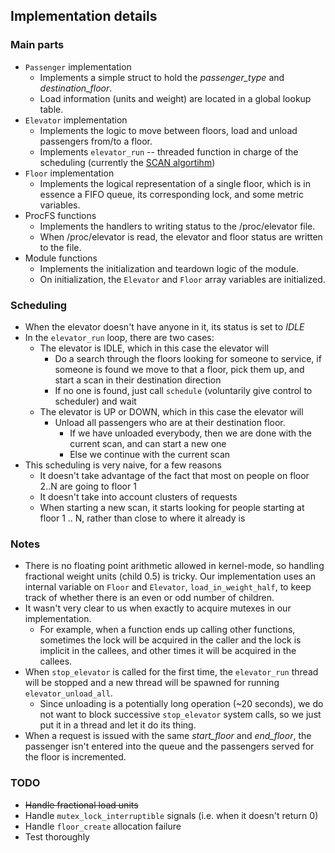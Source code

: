 ## Implementation details

### Main parts
* `Passenger` implementation
    * Implements a simple struct to hold the *passenger_type* and *destination_floor*.
    * Load information (units and weight) are located in a global lookup table.
* `Elevator` implementation
    * Implements the logic to move between floors, load and unload passengers from/to a floor.
    * Implements `elevator_run` -- threaded function in charge of the scheduling (currently the [SCAN algortihm](https://en.wikipedia.org/wiki/Elevator_algorithm))
* `Floor` implementation
    * Implements the logical representation of a single floor, which is in essence a FIFO queue, its corresponding lock, and some metric variables.
* ProcFS functions
    * Implements the handlers to writing status to the /proc/elevator file.
    * When /proc/elevator is read, the elevator and floor status are written to the file.
* Module functions
    * Implements the initialization and teardown logic of the module.
    * On initialization, the `Elevator` and `Floor` array variables are initialized.
### Scheduling
* When the elevator doesn't have anyone in it, its status is set to *IDLE*
* In the `elevator_run` loop, there are two cases:
   * The elevator is IDLE, which in this case the elevator will 
      * Do a search through the floors looking for someone to service, if someone is found we move to that a floor, pick them up, and start a scan in their destination direction
      * If no one is found, just call `schedule` (voluntarily give control to scheduler) and wait
   * The elevator is UP or DOWN, which in this case the elevator will
      * Unload all passengers who are at their destination floor.
         * If we have unloaded everybody, then we are done with the current scan, and can start a new one
         * Else we continue with the current scan
 * This scheduling is very naive, for a few reasons
   * It doesn't take advantage of the fact that most on people on floor 2..N are going to floor 1
   * It doesn't take into account clusters of requests
   * When starting a new scan, it starts looking for people starting at floor 1 .. N, rather than close to where it already is
### Notes
* There is no floating point arithmetic allowed in kernel-mode, so handling fractional weight units (child 0.5) is tricky. Our implementation uses an internal variable on `Floor` and `Elevator`, `load_in_weight_half`, to keep track of whether there is an even or odd number of children.
* It wasn't very clear to us when exactly to acquire mutexes in our implementation. 
   * For example, when a function ends up calling other functions, sometimes the lock will be acquired in the caller and the lock is implicit in the callees, and other times it will be acquired in the callees.
* When `stop_elevator` is called for the first time, the `elevator_run` thread will be stopped and a new thread will be spawned for running `elevator_unload_all`.
   * Since unloading is a potentially long operation (~20 seconds), we do not want to block successive `stop_elevator` system calls, so we just put it in a thread and let it do its thing.
* When a request is issued with the same *start_floor* and *end_floor*, the passenger isn't entered into the queue and the passengers served for the floor is incremented.
   
### TODO
* ~~Handle fractional load units~~
* Handle `mutex_lock_interruptible` signals (i.e. when it doesn't return 0)
* Handle `floor_create` allocation failure
* Test thoroughly
